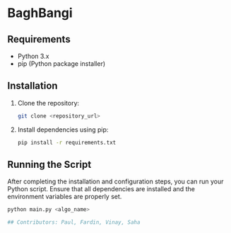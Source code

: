 # BaghBangi
## Requirements

- Python 3.x
- pip (Python package installer)

## Installation

1. Clone the repository:

    ```bash
    git clone <repository_url>
    ```

2. Install dependencies using pip:

    ```bash
    pip install -r requirements.txt
    ```

## Running the Script

After completing the installation and configuration steps, you can run your Python script. Ensure that all dependencies are installed and the environment variables are properly set.

```bash
python main.py <algo_name> 

## Contributors: Paul, Fardin, Vinay, Saha
